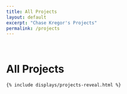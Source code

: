 ```yaml
---
title: All Projects
layout: default
excerpt: "Chase Kregor's Projects"
permalink: /projects
---
```


<div class="container">
	<br>
	<div class="home-title">
	    <h1>All Projects</h1>
	</div>

	{% include displays/projects-reveal.html %}
</div>